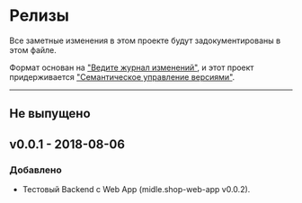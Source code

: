 # Релизы

Все заметные изменения в этом проекте будут задокументированы в этом файле.

Формат основан на ["Ведите журнал изменений"](http://keepachangelog.com/ru/),
и этот проект придерживается ["Семантическое управление версиями"](
http://semver.org/).

***

## Не выпущено

## v0.0.1 - 2018-08-06
### Добавлено
- Тестовый Backend с Web App (midle.shop-web-app v0.0.2).
